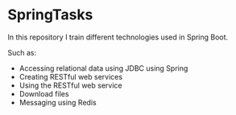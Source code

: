 # SpringTasks

In this repository I train different technologies used in Spring Boot.

Such as:
- Accessing relational data using JDBC using Spring
- Creating RESTful web services
- Using the RESTful web service 
- Download files
- Messaging using Redis
